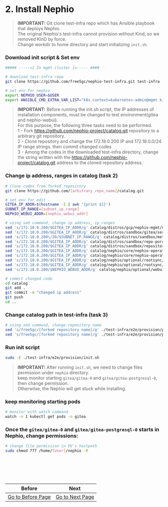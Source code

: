 # 2. Install Nephio

> **IMPORTANT:** Git clone test-infra repo which has Ansible playbook that deploys Nephio. \
> The original Nephio's test-infra cannot provision without Kind, so we removed KinD by force. \
> Change workdir to home directory and start initializing `init.sh`.

### Download init script & Set env

```bash
##### -----=[ In mgmt cluster ]=----- ####

# download test-infra repo
git clone https://github.com/free5gc/nephio-test-infra.git test-infra

# set env for nephio
export NEPHIO_USER=$USER
export ANSIBLE_CMD_EXTRA_VAR_LIST="k8s.context=kubernetes-admin@mgmt kind.enabled=false host_min_vcpu=4 host_min_cpu_ram=8"
```

> **IMPORTANT:** Before running the init.sh script, the IP addresses of installation components, must be changed to  test environment(gitea and nephio-webui). \
> For this purpose, the following three tasks need to be performed. \
> 1 - Fork https://github.com/nephio-project/catalog.git repository to a arbitrary git repository. \
> 2 - Clone repository and change the 172.18.0.200 IP and 172.18.0.0/24 IP range strings. then commit changed codes\
> 3 - Among the codes in the downloaded test-infra directory, change the string written with the https://github.com/nephio-project/catalog.git address to the cloned repository address.

### Change ip address, ranges in catalog (task 2)

```bash
# clone codes from forked repository
git clone https://github.com/[arbitrary_repo_name]/catalog.git

# set env for edit
GITEA_IP_ADDR=$(hostname -I | awk '{print $1}')
SUBNET_IP_RANGE=[subnet_ip_range]
NEPHIO_WEBUI_ADDR=[nephio_webui_addr]

# using sed command, change ip address, ip ranges
sed 's/172.18.0.200/$GITEA_IP_ADDR/g' catalog/distros/gcp/nephio-mgmt/nephio-controllers/app/deployment-token-controller.yaml
sed 's/172.18.0.200/$GITEA_IP_ADDR/g' catalog/distros/sandbox/gitea/service-gitea.yaml
sed 's/172.18.0.200\/20/$SUBNET_IP_RANGE/g' catalog/distros/sandbox/metallb-sandbox-config/ipaddresspool.yaml
sed 's/172.18.0.200/$GITEA_IP_ADDR/g' catalog/distros/sandbox/repo-porch.yaml
sed 's/172.18.0.200/$GITEA_IP_ADDR/g' catalog/distros/sandbox/repository/set-values.yaml
sed 's/172.18.0.200/$GITEA_IP_ADDR/g' catalog/nephio/core/nephio-operator/app/controller/deployment-controller.yaml
sed 's/172.18.0.200/$GITEA_IP_ADDR/g' catalog/nephio/core/nephio-operator/app/controller/deployment-token-controller.yaml
sed 's/172.18.0.200/$GITEA_IP_ADDR/g' catalog/nephio/optional/rootsync/rootsync.yaml
sed 's/172.18.0.200/$GITEA_IP_ADDR/g' catalog/nephio/optional/rootsync/set-values.yaml
sed 's/172.18.0.200/$NEPHIO_WEBUI_ADDR/g' catalog/nephio/optional/webui/service.yaml

# commit changed code
cd catalog
git add .
git commit -m "changed ip address"
git push
cd ..
```

### Change catalog path in test-infra (task 3)

```bash
# using sed command, change repository name
sed 's/free5gc/[forked repository name]/g' ./test-infra/e2e/provision/playbooks/roles/bootstrap/defaults/main.yaml
sed 's/free5gc/[forked repository name]/g' ./test-infra/e2e/provision/playbooks/roles/install/defaults/main.yaml
```

### Run init script

```bash
sudo -E ./test-infra/e2e/provision/init.sh
```

> **IMPORTANT:** After running `init.sh`, we need to change files permission under `nephio` directory. \
> keep monitor starting `gitea/gitea-0` and `gitea/gitea-postgresql-0`, then change permission. \
> Otherwilse, the Nephio will get stuck while installing.

###  keep monitoring starting pods

```bash
# monitor with watch command
watch -n 1 kubectl get pods -n gitea
```

### Once the `gitea/gitea-0` and `gitea/gitea-postgresql-0` starts in Nephio, change permissions:

```bash
# change file permission in PV's hostpath
sudo chmod 777 /home/[User]/nephio -R 
```

<br></br>
---
|Before|Next|
|--|--|
|[ Go to Before Page](1_prerequsites.md) | [ Go to Next Page ](3_add_k8s_clusters_to_nephio.md)|